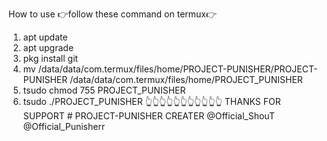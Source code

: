 How to use 
👉follow these command on termux👉
1) apt update
2) apt upgrade
3) pkg install git
4) mv /data/data/com.termux/files/home/PROJECT-PUNISHER/PROJECT-PUNISHER /data/data/com.termux/files/home/PROJECT_PUNISHER
5) tsudo chmod 755 PROJECT_PUNISHER
6) tsudo ./PROJECT_PUNISHER
👆👆👆👆👆👆👆👆👆👆👆
THANKS FOR SUPPORT # PROJECT-PUNISHER
CREATER @Official_ShouT
                  @Official_Punisherr
